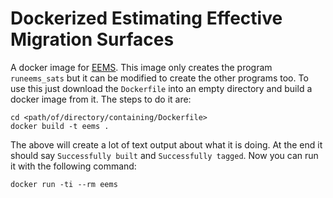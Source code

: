 # Dockerized Estimating Effective Migration Surfaces

A docker image for [EEMS](https://github.com/dipetkov/eems).  This image only creates the program `runeems_sats` but it can be modified to create the other programs too.  To use this just download the `Dockerfile` into an empty directory and build a docker image from it.  The steps to do it are:

```
cd <path/of/directory/containing/Dockerfile>
docker build -t eems .
```

The above will create a lot of text output about what it is doing.  At the end it should say `Successfully built` and `Successfully tagged`.  Now you can run it with the following command:

```
docker run -ti --rm eems
```
